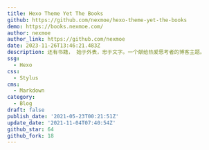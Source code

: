 ```yaml
---
title: Hexo Theme Yet The Books
github: https://github.com/nexmoe/hexo-theme-yet-the-books
demo: https://books.nexmoe.com/
author: nexmoe
author_link: https://github.com/nexmoe
date: 2023-11-26T13:46:21.483Z
description: 还有书籍， 始于外表，忠于文字。一个献给热爱思考者的博客主题。
ssg:
  - Hexo
css:
  - Stylus
cms:
  - Markdown
category:
  - Blog
draft: false
publish_date: '2021-05-23T00:21:51Z'
update_date: '2021-11-04T07:40:54Z'
github_star: 64
github_fork: 18
---
```

